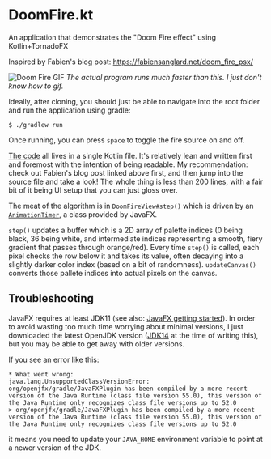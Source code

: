 # DoomFire.kt
An application that demonstrates the "Doom Fire effect" using Kotlin+TornadoFX

Inspired by Fabien's blog post: https://fabiensanglard.net/doom_fire_psx/

![Doom Fire GIF](assets/doomfire.gif)
_The actual program runs much faster than this. I just don't know how to gif._

Ideally, after cloning, you should just be able to navigate into the root folder
and run the application using gradle:

```shell
$ ./gradlew run
```

Once running, you can press `space` to toggle the fire source on and off.

[The code](src/DoomFireApp.kt) all lives in a single Kotlin file. It's relatively lean and
written first and foremost with the intention of being readable. My recommendation: check
out Fabien's blog post linked above first, and then jump into the source file and take a look!
The whole thing is less than 200 lines, with a fair bit of it being UI setup that you can just
gloss over.

The meat of the algorithm is in `DoomFireView#step()` which is driven by an
[`AnimationTimer`](https://docs.oracle.com/javase/8/javafx/api/javafx/animation/AnimationTimer.html),
a class provided by JavaFX.

`step()` updates a buffer which is a 2D array of palette indices (0 being black, 36 being white,
and intermediate indices representing a smooth, fiery gradient that passes through orange/red).
Every time `step()` is called, each pixel checks the row below it and takes its value, often
decaying into a slightly darker color index (based on a bit of randomness). `updateCanvas()`
converts those pallete indices into actual pixels on the canvas.

## Troubleshooting

JavaFX requires at least JDK11 (see also: [JavaFX getting started](https://openjfx.io/openjfx-docs/#install-java)).
In order to avoid wasting too much time worrying about minimal versions, I just downloaded the latest OpenJDK version
([JDK14](https://jdk.java.net/14/) at the time of writing this), but you may be able to get away with older
versions.

If you see an error like this:

```
* What went wrong:
java.lang.UnsupportedClassVersionError: org/openjfx/gradle/JavaFXPlugin has been compiled by a more recent version of the Java Runtime (class file version 55.0), this version of the Java Runtime only recognizes class file versions up to 52.0
> org/openjfx/gradle/JavaFXPlugin has been compiled by a more recent version of the Java Runtime (class file version 55.0), this version of the Java Runtime only recognizes class file versions up to 52.0
```

it means you need to update your `JAVA_HOME` environment variable to point at a newer version of the JDK.
